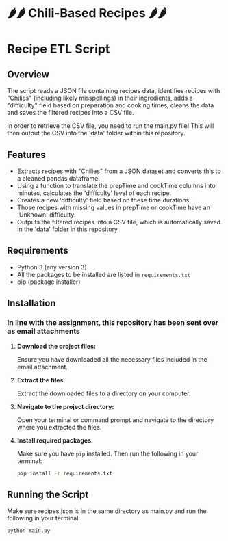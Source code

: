 # 🌶️🌶️ Chili-Based Recipes 🌶️🌶️

# Recipe ETL Script

## Overview

The script reads a JSON file containing recipes data, identifies recipes with "Chilies" (including likely misspellings) in their ingredients, adds a "difficulty" field based on preparation and cooking times, cleans the data and saves the filtered recipes into a CSV file.

In order to retrieve the CSV file, you need to run the main.py file! This will then output the CSV into the 'data' folder within this repository.


## Features

- Extracts recipes with "Chilies" from a JSON dataset and converts this to a cleaned pandas dataframe.
- Using a function to translate the prepTime and cookTime columns into minutes, calculates the 'difficulty' level of each recipe.
- Creates a new 'difficulty' field based on these time durations.
- Those recipes with missing values in prepTime or cookTime have an 'Unknown' difficulty.
- Outputs the filtered recipes into a CSV file, which is automatically saved in the 'data' folder in this repository


## Requirements

- Python 3 (any version 3)
- All the packages to be installed are listed in `requirements.txt`
- pip (package installer)


## Installation

### In  line with the assignment, this repository has been sent over as email attachments

1. **Download the project files:**

   Ensure you have downloaded all the necessary files included in the email attachment.

2. **Extract the files:**

   Extract the downloaded files to a directory on your computer.

3. **Navigate to the project directory:**

   Open your terminal or command prompt and navigate to the directory where you extracted the files.

4. **Install required packages:**

   Make sure you have `pip` installed. Then run the following in your terminal:

   ```sh
   pip install -r requirements.txt


## Running the Script

Make sure recipes.json is in the same directory as main.py and run the following in your terminal:

```sh
python main.py